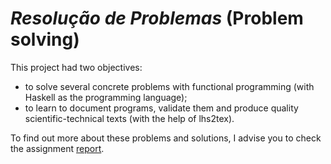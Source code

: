 # *Resolução de Problemas* (Problem solving)

This project had two objectives:

- to solve several concrete problems with functional programming (with Haskell as the programming language);
- to learn to document programs, validate them and produce quality scientific-technical texts (with the help of lhs2tex).

To find out more about these problems and solutions, I advise you to check the assignment [report](cp1819t.pdf).
